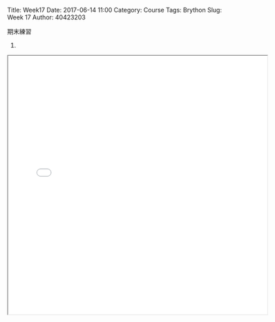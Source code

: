 Title: Week17 
Date: 2017-06-14 11:00
Category: Course
Tags: Brython
Slug: Week 17
Author: 40423203

期末練習

<!-- PELICAN_END_SUMMARY -->

1.
<iframe src="./../data/W17/40423203.html" width="600" height="600"></iframe>